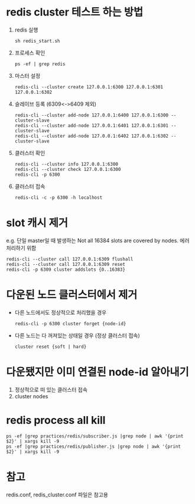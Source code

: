 # redis cluster 테스트 하는 방법
1. redis 실행
   ```shell
   sh redis_start.sh
   ```

2. 프로세스 확인
   ```shell
   ps -ef | grep redis
   ```

3. 마스터 설정
   ```shell
   redis-cli --cluster create 127.0.0.1:6300 127.0.0.1:6301 127.0.0.1:6302
   ```

4. 슬레이브 등록 (6309<->6409 제외)
   ```shell
   redis-cli --cluster add-node 127.0.0.1:6400 127.0.0.1:6300 --cluster-slave
   redis-cli --cluster add-node 127.0.0.1:6401 127.0.0.1:6301 --cluster-slave
   redis-cli --cluster add-node 127.0.0.1:6402 127.0.0.1:6302 --cluster-slave
   ```

5. 클러스터 확인
   ```shell
   redis-cli --cluster info 127.0.0.1:6300
   redis-cli --cluster check 127.0.0.1:6300
   redis-cli -p 6300
   ```

6. 클러스터 접속
   ```shell
   redis-cli -c -p 6300 -h localhost
   ```

# slot 캐시 제거
e.g. 단일 master일 때 발생하는 Not all 16384 slots are covered by nodes. 에러 처리하기 위함
   ```shell
   redis-cli --cluster call 127.0.0.1:6309 flushall
   redis-cli --cluster call 127.0.0.1:6309 reset
   redis-cli -p 6309 cluster addslots {0..16383}
   ```

# 다운된 노드 클러스터에서 제거
- 다른 노드에서도 정상적으로 처리했을 경우
   ```shell
   redis-cli -p 6300 cluster forget {node-id}
   ```
- 다른 노드는 다 꺼져있는 상태일 경우 (정상 클러스터 접속)
   ```shell
   cluster reset {soft | hard}
   ```
# 다운됐지만 이미 연결된 node-id 알아내기
1. 정상적으로 떠 있는 클러스터 접속
2. cluster nodes

# redis process all kill
```shell
ps -ef |grep practices/redis/subscriber.js |grep node | awk '{print $2}' | xargs kill -9
ps -ef |grep practices/redis/publisher.js |grep node | awk '{print $2}' | xargs kill -9
```

# 참고
redis.conf, redis_cluster.conf 파일은 참고용
